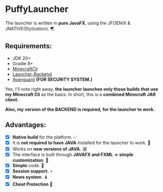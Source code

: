 # PuffyLauncher

The launcher is written in **pure JavaFX**, using the JFOENIX & JNATIVE(Stylization). 🌏

## Requirements:

- JDK 20+
- Gradle 8+
- [MinecraftCli](https://github.com/TeamLeak/MinecraftCli)
- [Launcher-Backend](https://github.com/TeamLeak/Launcher-backend)
- [Avanguard](https://gitlab.com/HoShiMin/Avanguard) **(FOR SECURITY SYSTEM.)**


Yes, I'll note right away, 
**the launcher launches only those builds that use my Minecraft Cli** as the basis.
In short, this is a **combined Minecraft JAR client.**

**Also, my version of the BACKEND is required, for the launcher to work.**

## Advantages:

- [x] **Native build** for the platform. ✅
- [x] It is **not required to have JAVA** installed for the launcher to work. 🧛
- [x] Works on **new versions of JAVA.** 🈵
- [x] The interface is built through **JAVAFX and FXML -> simple customization.** 📃
- [x] **Simple** code. 🎂
- [x] **Session support.** 💀
- [X] **News system**. 🪆
- [X] **Cheat Protection** 🧛